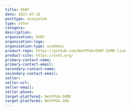 ```yaml
---
title: OSNT
date: 2021-07-16
posttype: ecosystem
type: other
category:
description:
organisation: OSNT
organisation-logo:
organisation-type: academic
product-repo: https://github.com/NetFPGA/OSNT-SUME-live
product-site: https://osnt.org/
primary-contact-name:
primary-contact-email:
secondary-contact-name:
secondary-contact-email:
seller:
seller-url:
seller-email:
seller-phone:
target-platform1: NetFPGA-SUME
target-platform2: NetFPGA-10G
---
```

